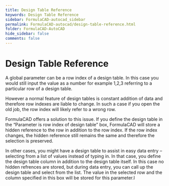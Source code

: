 ```yaml
---
title: Design Table Reference
keywords: Design Table Reference
sidebar: FormulaCAD-autocad_sidebar
permalink: FormulaCAD-autocad/design-table-reference.html
folder: FormulaCAD-AutoCAD
hide_sidebar: false
comments: false
---
```

# Design Table Reference



A global parameter can be a row index of a design table. In this case you would still input the value as a number for example 1,2,3 referring to a particular row of a design table.

However a normal feature of design tables is constant addition of data and therefore row indexes are liable to change. In such a case if you open the old job, the row index will likely refer to a wrong row.

FormulaCAD offers a solution to this issue. If you define the design table in the “Parameter is row index of design table” box, FormulaCAD will store a hidden reference to the row in addition to the row index. If the row index changes, the hidden reference still remains the same and therefore the selection is preserved.



In other cases, you might have a design table to assist in easy data entry – selecting from a list of values instead of typing in. In that case, you define the design table column in addition to the design table itself. In this case no hidden refrences are stored, but during data entry, you can call up the design table and select from the list. The value in the selected row and the column specified in this box will be stored for this parameter.l
